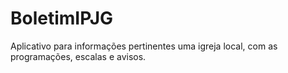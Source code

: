 # BoletimIPJG
Aplicativo para informações pertinentes  uma igreja local, com as programações, escalas e avisos.
